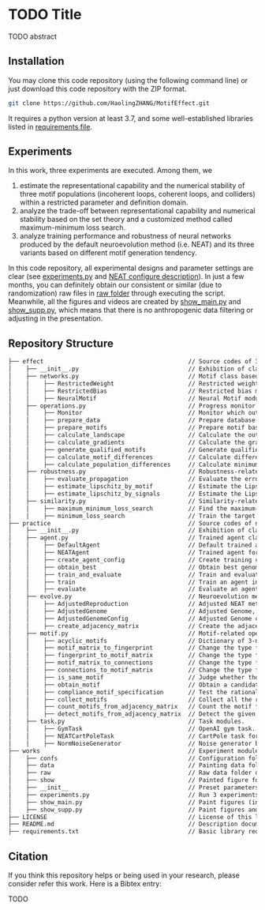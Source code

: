 # TODO Title

TODO abstract

## Installation
You may clone this code repository (using the following command line) or 
just download this code repository with the ZIP format.  

```sh
git clone https://github.com/HaolingZHANG/MotifEffect.git
```


It requires a python version at least 3.7, and some well-established libraries listed in 
[requirements file](https://github.com/HaolingZHANG/MotifEffect/blob/main/requirements.txt).

## Experiments
In this work, three experiments are executed.
Among them, we
1. estimate the representational capability and the numerical stability of three motif populations (incoherent loops, coherent loops, and colliders) within a restricted parameter and definition domain.
2. analyze the trade-off between representational capability and numerical stability based on the set theory and a customized method called maximum-minimum loss search.
3. analyze training performance and robustness of neural networks produced by the default neuroevolution method (i.e. NEAT) and its three variants based on different motif generation tendency.

In this code repository, all experimental designs and parameter settings are clear (see 
[experiments.py](https://github.com/HaolingZHANG/MotifEffect/blob/main/works/experiments.py)
and
[NEAT configure description](https://github.com/HaolingZHANG/MotifEffect/blob/main/works/confs/README.md)).
In just a few months, you can definitely obtain our consistent or similar 
(due to randomization) raw files in 
[raw folder](https://github.com/HaolingZHANG/MotifEffect/blob/main/works/raw/README.md) 
through executing the script.
Meanwhile, all the figures and videos are created by 
[show_main.py](https://github.com/HaolingZHANG/MotifEffect/blob/main/works/show_main.py) 
and
[show_supp.py](https://github.com/HaolingZHANG/MotifEffect/blob/main/works/show_supp.py), 
which means that there is no anthropogenic data filtering or adjusting in the presentation.

## Repository Structure
```html
├── effect                                         // Source codes of 3-node motif effect experiments.
│    ├── __init__.py                               // Exhibition of class and method calls.
│    ├── networks.py                               // Motif class based on PyTorch.
│    │    ├── RestrictedWeight                     // Restricted weight module.
│    │    ├── RestrictedBias                       // Restricted bias module.
│    │    ├── NeuralMotif                          // Neural Motif module.
│    ├── operations.py                             // Progress monitor and basic operations
│    │    ├── Monitor                              // Monitor which outputting the progress based on current state and total state.
│    │    ├── prepare_data                         // Prepare database through the range of variable and sampling points.
│    │    ├── prepare_motifs                       // Prepare motif based on the selected parameters.
│    │    ├── calculate_landscape                  // Calculate the output landscape of the selected motif.
│    │    ├── calculate_gradients                  // Calculate the gradient matrix of the selected motif.
│    │    ├── generate_qualified_motifs            // Generate qualified motif with specific requirements.
│    │    ├── calculate_motif_differences          // Calculate difference (L1 loss) between motif landscapes.
│    │    ├── calculate_population_differences     // Calculate minimum differences (L1 loss) between landscapes of two motif populations.
│    ├── robustness.py                             // Robustness-related operations.
│    │    ├── evaluate_propagation                 // Evaluate the error propagation through the selected motif.
│    │    ├── estimate_lipschitz_by_motif          // Estimate the Lipschitz constant of the selected motif.
│    │    ├── estimate_lipschitz_by_signals        // Estimate the Lipschitz constant of the output signals produced by selected motif.
│    ├── similarity.py                             // Similarity-related operations.
│    │    ├── maximum_minimum_loss_search          // Find the maximum-minimum L1 loss (as the representation capacity bound) between source motif and target motifs.
│    │    ├── minimum_loss_search                  // Train the target motif to achieve the source motif and find the minimum L1 loss between the two motifs.
├── practice                                       // Source codes of neuroevolution experiments.
│    ├── __init__.py                               // Exhibition of class and method calls.
│    ├── agent.py                                  // Trained agent classes.
│    │    ├── DefaultAgent                         // Default trained agent.
│    │    ├── NEATAgent                            // Trained agent for the NEAT method and its variants.
│    │    ├── create_agent_config                  // Create training configure of agent.
│    │    ├── obtain_best                          // Obtain best genome in the specific task.
│    │    ├── train_and_evaluate                   // Train and evaluate agents in a given NEAT task.
│    │    ├── train                                // Train an agent in a given NEAT task.
│    │    ├── evaluate                             // Evaluate an agent in a given NEAT task.
│    ├── evolve.py                                 // Neuroevolution method variation.
│    │    ├── AdjustedReproduction                 // Adjusted NEAT method (prohibiting the appearance of loops based on the given setting).
│    │    ├── AdjustedGenome                       // Adjusted Genome, agent of NEAT method (prohibiting the appearance of loops based on the given setting).
│    │    ├── AdjustedGenomeConfig                 // Adjusted Genome configuration (prohibiting the appearance of loops based on the given setting).
│    │    ├── create_adjacency_matrix              // Create the adjacency matrix from the given genome and its corresponding configuration.
│    ├── motif.py                                  // Motif-related operations.
│    │    ├── acyclic_motifs                       // Dictionary of 3-node acyclic motifs, i.e. incoherent loops, coherent loops, colliders.
│    │    ├── motif_matrix_to_fingerprint          // Change the type from the motif to the fingerprint for saving.
│    │    ├── fingerprint_to_motif_matrix          // Change the type from the fingerprint to the motif for motif calculating.
│    │    ├── motif_matrix_to_connections          // Change the type from the motif matrix to the graph connections for agent training.
│    │    ├── connections_to_motif_matrix          // Change the type from the graph connections to the motif matrix for motif calculating.
│    │    ├── is_same_motif                        // Judge whether the two motifs are the same.
│    │    ├── obtain_motif                         // Obtain a candidate motif of specific nodes in the adjacency matrix.
│    │    ├── compliance_motif_specification       // Test the rationality of the obtained motif.
│    │    ├── collect_motifs                       // Collect all the rational motifs from the adjacency matrix.
│    │    ├── count_motifs_from_adjacency_matrix   // Count the motif frequencies from a given adjacency matrix.
│    │    ├── detect_motifs_from_adjacency_matrix  // Detect the given motifs from an adjacency matrix
│    ├── task.py                                   // Task modules.
│    │    ├── GymTask                              // OpenAI gym task.
│    │    ├── NEATCartPoleTask                     // CartPole task for NEAT method and its variants.
│    │    ├── NormNoiseGenerator                   // Noise generator based on the norm.
├── works                                          // Experiment module of this work.
│    ├── confs                                     // Configuration folder of neuroevolution tasks.
│    ├── data                                      // Painting data folder of all the experiments.
│    ├── raw                                       // Raw data folder of all the experiments.
│    ├── show                                      // Painted figure folder of all the experiments.
│    ├── __init__                                  // Preset parameters in the experiments.
│    ├── experiments.py                            // Run 3 experiments and generate the painting data.
│    ├── show_main.py                              // Paint figures (in the main text) from the generated data.
│    ├── show_supp.py                              // Paint figures and videos (in the supporting materials) from the generated data.
├── LICENSE                                        // License of this library (GPL-3.0 license).
├── README.md                                      // Description document of this library.
├── requirements.txt                               // Basic library requirements of this library.
```

## Citation
If you think this repository helps or being used in your research, please consider refer this work.
Here is a Bibtex entry:

TODO
